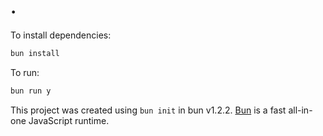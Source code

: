 # .

To install dependencies:

```bash
bun install
```

To run:

```bash
bun run y
```

This project was created using `bun init` in bun v1.2.2. [Bun](https://bun.sh) is a fast all-in-one JavaScript runtime.
